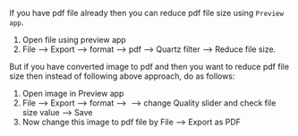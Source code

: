 If you have pdf file already then you can reduce pdf file size using `Preview app`.
1. Open file using preview app  
2. File --> Export --> format --> pdf --> Quartz filter --> Reduce file size.  

But if you have converted image to pdf and then you want to reduce pdf file size then instead of following above approach, do as follows:
1. Open image in Preview app  
2. File --> Export --> format --> <image extention> --> change Quality slider and check file size value --> Save  
3. Now change this image to pdf file by File --> Export as PDF  

